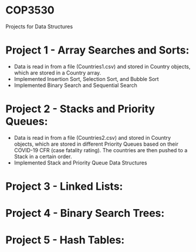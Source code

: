 # COP3530 
Projects for Data Structures

# Project 1 -  Array Searches and Sorts:
  
  - Data is read in from a file (Countries1.csv) and stored in Country objects, which are stored in a Country array.
  - Implemented Insertion Sort, Selection Sort, and Bubble Sort
  - Implemented Binary Search and Sequential Search


 # Project 2 - Stacks and Priority Queues: 
 
  - Data is read in from a file (Countries2.csv) and stored in Country objects, which are stored in different Priority Queues based on their COVID-19 CFR (case fatality rating). The countries are then pushed to a Stack in a certain order.
  - Implemented Stack and Priority Queue Data Structures




 # Project 3 - Linked Lists: 
 
 # Project 4 - Binary Search Trees: 
 
 # Project 5 - Hash Tables: 
